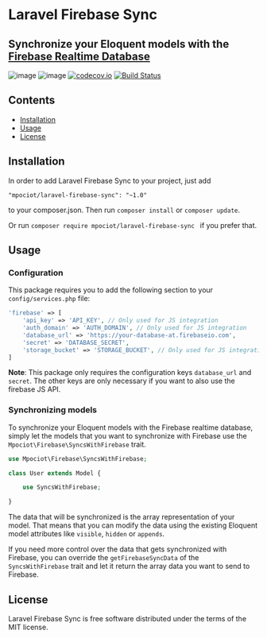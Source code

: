 # Laravel Firebase Sync
## Synchronize your Eloquent models with the [Firebase Realtime Database](https://firebase.google.com/docs/database/)

![image](http://img.shields.io/packagist/v/mpociot/laravel-firebase-sync.svg?style=flat)
![image](http://img.shields.io/packagist/l/mpociot/laravel-firebase-sync.svg?style=flat)
[![codecov.io](https://codecov.io/github/mpociot/laravel-firebase-sync/coverage.svg?branch=master)](https://codecov.io/github/mpociot/laravel-firebase-sync?branch=master)
[![Build Status](https://travis-ci.org/mpociot/laravel-firebase-sync.svg?branch=master)](https://travis-ci.org/mpociot/laravel-firebase-sync)

## Contents

- [Installation](#installation)
- [Usage](#usage)
- [License](#license)

<a name="installation" />

## Installation

In order to add Laravel Firebase Sync to your project, just add

    "mpociot/laravel-firebase-sync": "~1.0"

to your composer.json. Then run `composer install` or `composer update`.

Or run `composer require mpociot/laravel-firebase-sync ` if you prefer that.


<a name="usage" />

## Usage

### Configuration

This package requires you to add the following section to your `config/services.php` file:

```php
'firebase' => [
    'api_key' => 'API_KEY', // Only used for JS integration
    'auth_domain' => 'AUTH_DOMAIN', // Only used for JS integration
    'database_url' => 'https://your-database-at.firebaseio.com',
    'secret' => 'DATABASE_SECRET',
    'storage_bucket' => 'STORAGE_BUCKET', // Only used for JS integration
]
```

**Note**: This package only requires the configuration keys `database_url` and `secret`. The other keys are only necessary if you want to also use the firebase JS API. 

### Synchronizing models

To synchronize your Eloquent models with the Firebase realtime database, simply let the models that you want to synchronize with Firebase use the `Mpociot\Firebase\SyncsWithFirebase` trait.

```php
use Mpociot\Firebase\SyncsWithFirebase;

class User extends Model {

    use SyncsWithFirebase;

}
```

The data that will be synchronized is the array representation of your model. That means that you can modify the data using the existing Eloquent model attributes like `visible`, `hidden` or `appends`.

If you need more control over the data that gets synchronized with Firebase, you can override the `getFirebaseSyncData` of the `SyncsWithFirebase` trait and let it return the array data you want to send to Firebase.


<a name="license" />

## License

Laravel Firebase Sync is free software distributed under the terms of the MIT license.
